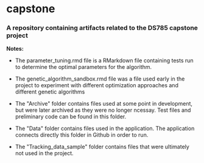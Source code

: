 # capstone
### A repository containing artifacts related to the DS785 capstone project

**Notes:**
</br>

- The parameter\_tuning.rmd file is a RMarkdown file containing tests run to determine the optimal parameters for the algorithm.

- The genetic\_algorithm\_sandbox.rmd file was a file used early in the project to experiment with different optimization approaches and different genetic algorithms

- The "Archive" folder contains files used at some point in development, but were later archived as they were no longer ncessay. Test files and preliminary code can be found in this folder.

- The "Data" folder contains files used in the application. The application connects directly this folder in Github in order to run.

- The "Tracking\_data\_sample" folder contains files that were ultimately not used in the project.